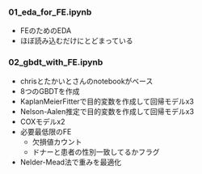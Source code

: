 ### 01_eda_for_FE.ipynb
- FEのためのEDA
- ほぼ読み込むだけにとどまっている

### 02_gbdt_with_FE.ipynb
- chrisとたかいとさんのnotebookがベース
- 8つのGBDTを作成
- KaplanMeierFitterで目的変数を作成して回帰モデルx3
- Nelson-Aalen推定で目的変数を作成して回帰モデルx3
- COXモデルx2
- 必要最低限のFE
    - 欠損値カウント
    - ドナーと患者の性別一致してるかフラグ
- Nelder-Mead法で重みを最適化
